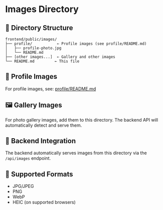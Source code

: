 # Images Directory

## 📁 Directory Structure

```
frontend/public/images/
├── profile/           ← Profile images (see profile/README.md)
│   ├── profile-photo.jpg
│   └── README.md
├── [other images...]  ← Gallery and other images
└── README.md         ← This file
```

## 📸 Profile Images

For profile images, see: [profile/README.md](./profile/README.md)

## 🖼️ Gallery Images

For photo gallery images, add them to this directory. The backend API will automatically detect and serve them.

## 🔧 Backend Integration

The backend automatically serves images from this directory via the `/api/images` endpoint.

## 📝 Supported Formats

- JPG/JPEG
- PNG
- WebP
- HEIC (on supported browsers) 